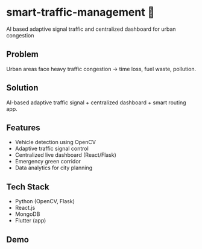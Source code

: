 # smart-traffic-management 🚦
AI based adaptive signal traffic and centralized dashboard for urban congestion


## Problem
Urban areas face heavy traffic congestion → time loss, fuel waste, pollution.

## Solution
AI-based adaptive traffic signal + centralized dashboard + smart routing app.

## Features
- Vehicle detection using OpenCV
- Adaptive traffic signal control
- Centralized live dashboard (React/Flask)
- Emergency green corridor
- Data analytics for city planning

## Tech Stack
- Python (OpenCV, Flask)
- React.js
- MongoDB
- Flutter (app)

## Demo


